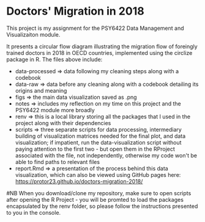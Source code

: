 # Doctors' Migration in 2018

This project is my assignment for the PSY6422 Data Management and Visualizaiton module. 

It presents a circular flow diagram illustrating the migration flow of foreingly trained doctors in 2018 in OECD countries, implemented using the circlize package in R. The files above include:

* data-processed => data following my cleaning steps along with a codebook
* data-raw => data before any cleaning along with a codebook detailing its origins and meaning
* figs => the main data visualization saved as .png
* notes => includes my reflection on my time on this project and the PSY6422 module more broadly
* renv => this is a local library storing all the packages that I used in the project along with their dependencies
* scripts => three separate scripts for data processing, intermediary building of visualization matrices needed for the final plot, and data visualization; if impatient, run the data-visualization script without paying attention to the first two - but open them in the RProject associated with the file, not independently, otherwise my code won't be able to find paths to relevant files
* report.Rmd => a presentation of the process behind this data visualization, which can also be viewed using GitHub pages here: https://protor23.github.io/doctors-migration-2018/

#NB
When you download/clone my repository, make sure to open scripts after opening the R Project - you will be promted to load the packages encapsulated by the renv folder, so please follow the instructions presented to you in the console. 
